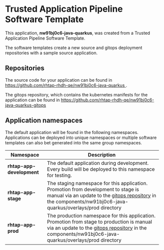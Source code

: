 # Trusted Application Pipeline Software Template

This application, **nw91bj0c6-java-quarkus**, was created from a Trusted Application Pipeline Software Template.

The software templates create a new source and gitops deployment repositories with a sample source application. 

## Repositories

The source code for your application can be found in [https://github.com/rhtap-rhdh-qe/nw91bj0c6-java-quarkus ](https://github.com/rhtap-rhdh-qe/nw91bj0c6-java-quarkus ).
 
The gitops repository, which contains the kubernetes manifests for the application can be found in 
[https://github.com/rhtap-rhdh-qe/nw91bj0c6-java-quarkus-gitops ](https://github.com/rhtap-rhdh-qe/nw91bj0c6-java-quarkus-gitops ) 

## Application namespaces 

The default application will be found in the following namespaces. Applications can be deployed into unique namespaces or multiple software templates can also bet generated into the same group namespaces.  

|  Namespace   |  Description   |  
| -------- | -------- |   
| **rhtap-app-development** | The default application during development. Every build will be deployed to this namespace for testing. | 
| **rhtap-app-stage** | The staging namespace for this application. Promotion from development to stage is manual via an update to the [gitops repository](https://github.com/rhtap-rhdh-qe/nw91bj0c6-java-quarkus-gitops ) in the components/nw91bj0c6-java-quarkus/overlays/prod directory |  
| **rhtap-app-prod** | The production namespace for this application. Promotion from stage to production is manual via an update to the [gitops repository](https://github.com/rhtap-rhdh-qe/nw91bj0c6-java-quarkus-gitops ) in the components/nw91bj0c6-java-quarkus/overlays/prod directory | 